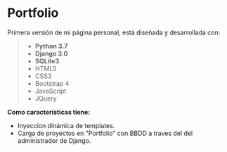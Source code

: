 # Portfolio
Primera versión de mi página personal, está diseñada y desarrollada con:

>- **Python 3.7**
>- **Django 3.0**
>- **SQLite3**
>- HTML5 
>- CSS3
>- Bootstrap 4 
>- JavaScript 
>- JQuery

**Como características tiene:** 
- Inyeccion dinámica de templates.
- Carga de proyectos en "Portfolio" con BBDD a traves del del administrador de Django.
